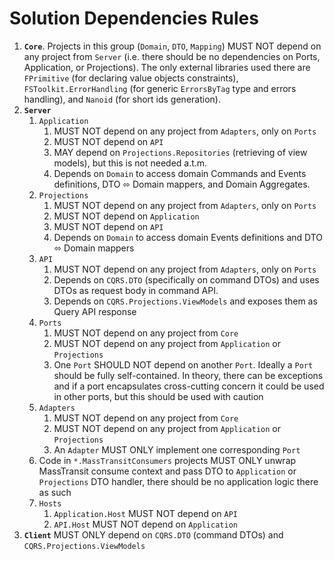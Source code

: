 # Solution Dependencies Rules

1. **`Core`**. Projects in this group (`Domain`, `DTO`, `Mapping`) MUST NOT
   depend on any project from `Server` (i.e. there should be no dependencies on
   Ports, Application, or Projections). The only external libraries used there
   are `FPrimitive` (for declaring value objects constraints),
   `FSToolkit.ErrorHandling` (for generic `ErrorsByTag` type and errors
   handling), and `Nanoid` (for short ids generation).
2. **`Server`**
   1. `Application`
      1. MUST NOT depend on any project from `Adapters`, only on `Ports`
      2. MUST NOT depend on `API`
      3. MAY depend on `Projections.Repositories` (retrieving of view models),
         but this is not needed a.t.m.
      4. Depends on `Domain` to access domain Commands and Events definitions,
         DTO ⬄ Domain mappers, and Domain Aggregates.
   2. `Projections`
      1. MUST NOT depend on any project from `Adapters`, only on `Ports`
      2. MUST NOT depend on `Application`
      3. MUST NOT depend on `API`
      4. Depends on `Domain` to access domain Events definitions and
         DTO ⬄ Domain mappers
   3. `API`
      1. MUST NOT depend on any project from `Adapters`, only on `Ports`
      2. Depends on `CQRS.DTO` (specifically on command DTOs) and uses
         DTOs as request body in command API.
      3. Depends on `CQRS.Projections.ViewModels` and exposes them as
         Query API response
   4. `Ports`
      1. MUST NOT depend on any project from `Core`
      2. MUST NOT depend on any project from `Application` or `Projections`
      3. One `Port` SHOULD NOT depend on another `Port`. Ideally a `Port` should
         be fully self-contained. In theory, there can be exceptions and
         if a port encapsulates cross-cutting concern it could be used in
         other ports, but this should be used with caution
   5. `Adapters`
      1. MUST NOT depend on any project from `Core`
      2. MUST NOT depend on any project from `Application` or `Projections`
      3. An `Adapter` MUST ONLY implement one corresponding `Port`
   6. Code in `*.MassTransitConsumers` projects MUST ONLY unwrap MassTransit
      consume context and pass DTO to `Application` or `Projections`
      DTO handler, there should be no application logic there as such
   7. `Hosts`
      1. `Application.Host` MUST NOT depend on `API`
      2. `API.Host` MUST NOT depend on `Application`
3. **`Client`** MUST ONLY depend on `CQRS.DTO` (command DTOs) and
      `CQRS.Projections.ViewModels`
